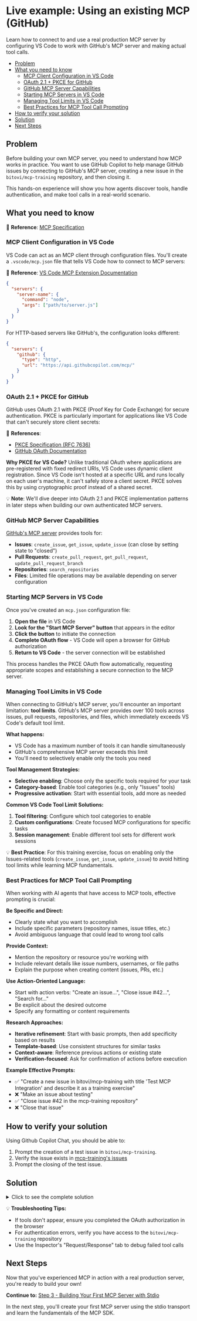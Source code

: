 # Live example: Using an existing MCP (GitHub)

Learn how to connect to and use a real production MCP server by configuring VS Code to work with GitHub's MCP server and making actual tool calls.

- [Problem](#problem)
- [What you need to know](#what-you-need-to-know)
  - [MCP Client Configuration in VS Code](#mcp-client-configuration-in-vs-code)
  - [OAuth 2.1 + PKCE for GitHub](#oauth-21--pkce-for-github)
  - [GitHub MCP Server Capabilities](#github-mcp-server-capabilities)
  - [Starting MCP Servers in VS Code](#starting-mcp-servers-in-vs-code)
  - [Managing Tool Limits in VS Code](#managing-tool-limits-in-vs-code)
  - [Best Practices for MCP Tool Call Prompting](#best-practices-for-mcp-tool-call-prompting)
- [How to verify your solution](#how-to-verify-your-solution)
- [Solution](#solution)
- [Next Steps](#next-steps)

## Problem

<!-- It's a bit unclear what exact problem we're asking of a student, because of how this is organized. Is the initial task on this page "building your own MCP server" or "understand how MCP works" or "use Github Copilot"? (I know the task, but when I tried to start working on it, it took me longer than it should have to scroll and find again what exactly I was asked to do.)

-->

Before building your own MCP server, you need to understand how MCP works in practice. You want to use GitHub Copilot to help manage GitHub issues by connecting to GitHub's MCP server, creating a new issue in the `bitovi/mcp-training` repository, and then closing it.

This hands-on experience will show you how agents discover tools, handle authentication, and make tool calls in a real-world scenario.

## What you need to know

📝 **Reference**: [MCP Specification](https://modelcontextprotocol.io/specification/2025-06-18)

### MCP Client Configuration in VS Code

VS Code can act as an MCP client through configuration files. You'll create a `.vscode/mcp.json` file that tells VS Code how to connect to MCP servers:

<!-- todo: this url is broken ⬇️. Maybe it should be https://code.visualstudio.com/docs/copilot/customization/mcp-servers ? -->

📝 **Reference**: [VS Code MCP Extension Documentation](https://github.com/modelcontextprotocol/vscode-mcp)

```json
{
  "servers": {
    "server-name": {
      "command": "node",
      "args": ["path/to/server.js"]
    }
  }
}
```

For HTTP-based servers like GitHub's, the configuration looks different:

```json
{
  "servers": {
    "github": {
      "type": "http",
      "url": "https://api.githubcopilot.com/mcp/"
    }
  }
}
```

### OAuth 2.1 + PKCE for GitHub

GitHub uses OAuth 2.1 with PKCE (Proof Key for Code Exchange) for secure authentication. PKCE is particularly important for applications like VS Code that can't securely store client secrets:

📝 **References**:

- [PKCE Specification (RFC 7636)](https://tools.ietf.org/html/rfc7636)
- [GitHub OAuth Documentation](https://docs.github.com/en/apps/oauth-apps/building-oauth-apps/authorizing-oauth-apps)

**Why PKCE for VS Code?**
Unlike traditional OAuth where applications are pre-registered with fixed redirect URIs, VS Code uses dynamic client registration. Since VS Code isn't hosted at a specific URL and runs locally on each user's machine, it can't safely store a client secret. PKCE solves this by using cryptographic proof instead of a shared secret.

💡 **Note**: We'll dive deeper into OAuth 2.1 and PKCE implementation patterns in later steps when building our own authenticated MCP servers.

### GitHub MCP Server Capabilities

[GitHub's MCP server](https://github.com/github/github-mcp-server) provides tools for:

- **Issues**: `create_issue`, `get_issue`, `update_issue` (can close by setting state to "closed")
- **Pull Requests**: `create_pull_request`, `get_pull_request`, `update_pull_request_branch`
- **Repositories**: `search_repositories`
- **Files**: Limited file operations may be available depending on server configuration

### Starting MCP Servers in VS Code

Once you've created an `mcp.json` configuration file:

1. **Open the file** in VS Code
2. **Look for the "Start MCP Server" button** that appears in the editor
3. **Click the button** to initiate the connection
4. **Complete OAuth flow** - VS Code will open a browser for GitHub authorization
5. **Return to VS Code** - the server connection will be established

This process handles the PKCE OAuth flow automatically, requesting appropriate scopes and establishing a secure connection to the MCP server.

### Managing Tool Limits in VS Code

When connecting to GitHub's MCP server, you'll encounter an important limitation: **tool limits**. GitHub's MCP server provides over 100 tools across issues, pull requests, repositories, and files, which immediately exceeds VS Code's default tool limit.

**What happens:**

- VS Code has a maximum number of tools it can handle simultaneously
- GitHub's comprehensive MCP server exceeds this limit
- You'll need to selectively enable only the tools you need

**Tool Management Strategies:**

- **Selective enabling**: Choose only the specific tools required for your task
- **Category-based**: Enable tool categories (e.g., only "Issues" tools)
- **Progressive activation**: Start with essential tools, add more as needed

**Common VS Code Tool Limit Solutions:**

1. **Tool filtering**: Configure which tool categories to enable
2. **Custom configurations**: Create focused MCP configurations for specific tasks
3. **Session management**: Enable different tool sets for different work sessions

💡 **Best Practice**: For this training exercise, focus on enabling only the Issues-related tools (`create_issue`, `get_issue`, `update_issue`) to avoid hitting tool limits while learning MCP fundamentals.

### Best Practices for MCP Tool Call Prompting

When working with AI agents that have access to MCP tools, effective prompting is crucial:

**Be Specific and Direct:**

- Clearly state what you want to accomplish
- Include specific parameters (repository names, issue titles, etc.)
- Avoid ambiguous language that could lead to wrong tool calls

**Provide Context:**

- Mention the repository or resource you're working with
- Include relevant details like issue numbers, usernames, or file paths
- Explain the purpose when creating content (issues, PRs, etc.)

**Use Action-Oriented Language:**

- Start with action verbs: "Create an issue...", "Close issue #42...", "Search for..."
- Be explicit about the desired outcome
- Specify any formatting or content requirements

**Research Approaches:**

- **Iterative refinement**: Start with basic prompts, then add specificity based on results
- **Template-based**: Use consistent structures for similar tasks
- **Context-aware**: Reference previous actions or existing state
- **Verification-focused**: Ask for confirmation of actions before execution

**Example Effective Prompts:**

<!-- 🤔 is it ok that a student can use this exact prompt? This isn't just an example of an effective prompt, this is an effective solution -->

- ✅ "Create a new issue in bitovi/mcp-training with title 'Test MCP Integration' and describe it as a training exercise"
- ❌ "Make an issue about testing"
- ✅ "Close issue #42 in the mcp-training repository"
- ❌ "Close that issue"

## How to verify your solution

Using Github Copilot Chat, you should be able to:

1. Prompt the creation of a test issue in `bitovi/mcp-training`.
2. Verify the issue exists in [mcp-training's issues](https://github.com/bitovi/mcp-training/issues)
3. Prompt the closing of the test issue.

## Solution

<details>
<summary>Click to see the complete solution</summary>

### 1. Create `.vscode/mcp.json`

```json
{
  "servers": {
    "github": {
      "url": "https://api.githubcopilot.com/mcp/",
      "type": "http"
    }
  }
}
```

### 2. Start MCP Server Connection

✏️ Perform the following to start the MCP server connection:

1. Open the `mcp.json` file in VS Code and click "Start MCP Server"
2. Complete the OAuth authorization in your browser
3. Return to VS Code and verify the connection is established

### 3. Test with GitHub Copilot Prompts

✏️ Open GitHub Copilot Chat and use these prompts:

**Create an Issue:**

> `Create a new issue in the bitovi/mcp-training repository with the title "MCP Training Exercise - [Your Name]" and body "This issue was created as part of the MCP training to test GitHub integration via VS Code and Copilot."`

**Close the Issue:**

> `Close issue #[issue_number] in the bitovi/mcp-training repository by updating its state to closed.`

### 4. Expected Tool Call Examples

When you use the prompts above, Copilot will make these MCP tool calls:

**For issue creation:**

```json
{
  "tool": "create_issue",
  "parameters": {
    "owner": "bitovi",
    "repo": "mcp-training",
    "title": "MCP Training Exercise - [Your Name]",
    "body": "This issue was created as part of the MCP training to test GitHub integration via VS Code and Copilot."
  }
}
```

**For issue closure:**

```json
{
  "tool": "update_issue",
  "parameters": {
    "owner": "bitovi",
    "repo": "mcp-training",
    "issue_number": 42,
    "state": "closed"
  }
}
```

</details>

💡 **Troubleshooting Tips:**

- If tools don't appear, ensure you completed the OAuth authorization in the browser
- For authentication errors, verify you have access to the `bitovi/mcp-training` repository
- Use the Inspector's "Request/Response" tab to debug failed tool calls

## Next Steps

Now that you've experienced MCP in action with a real production server, you're ready to build your own!

**Continue to:** [Step 3 - Building Your First MCP Server with Stdio](3-mcp-with-stdio.md)

In the next step, you'll create your first MCP server using the stdio transport and learn the fundamentals of the MCP SDK.
